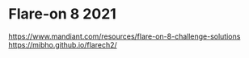 # Flare-on 8 2021

https://www.mandiant.com/resources/flare-on-8-challenge-solutions
https://mibho.github.io/flarech2/